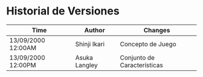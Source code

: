 # Historial de Versiones

| Time | Author | Changes |
|------|--------|---------|
| 13/09/2000 12:00AM | Shinji Ikari | Concepto de Juego |
| 13/09/2000 12:00PM | Asuka Langley | Conjunto de Características |